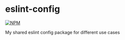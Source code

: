 # eslint-config

[![NPM](https://nodei.co/npm/@michchan/eslint-config.png)](https://nodei.co/npm/@michchan/eslint-config/)

My shared eslint config package for different use cases